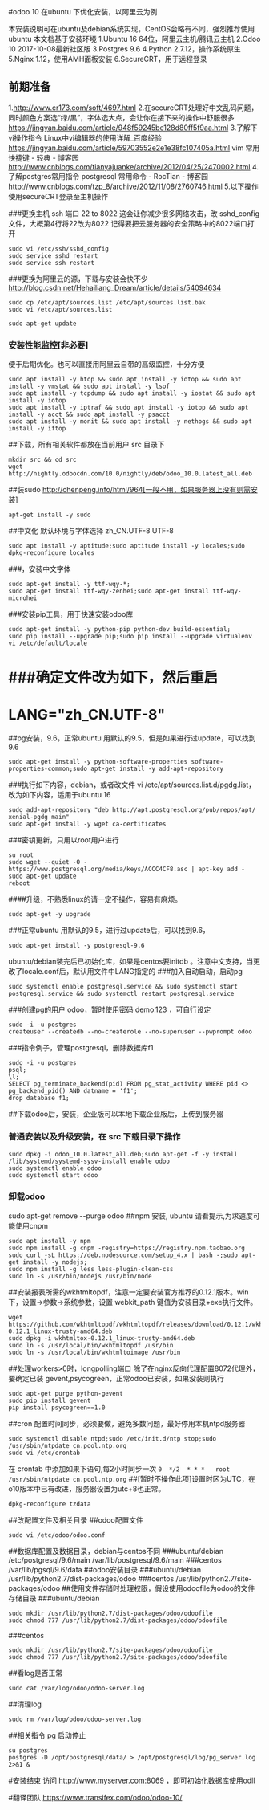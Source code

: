 #odoo 10 在ubuntu 下优化安装，以阿里云为例

本安装说明可在ubuntu及debian系统实现，CentOS会略有不同，强烈推荐使用ubuntu
本文档基于安装环境
1.Ubuntu 16 64位，阿里云主机/腾讯云主机
2.Odoo 10 2017-10-08最新社区版
3.Postgres 9.6
4.Python 2.7.12，操作系统原生
5.Nginx 1.12，使用AMH面板安装
6.SecureCRT，用于远程登录

## 前期准备
1.http://www.cr173.com/soft/4697.html
2.在secureCRT处理好中文乱码问题，同时颜色方案选“绿/黑”，字体选大点，会让你在接下来的操作中舒服很多
https://jingyan.baidu.com/article/948f59245be128d80ff5f9aa.html
3.了解下vi操作指令
Linux中vi编辑器的使用详解_百度经验
https://jingyan.baidu.com/article/59703552e2e1e38fc107405a.html
vim 常用快捷键 - 轻典 - 博客园
http://www.cnblogs.com/tianyajuanke/archive/2012/04/25/2470002.html
4.了解postgres常用指令
postgresql 常用命令 - RocTian - 博客园
http://www.cnblogs.com/tzp_8/archive/2012/11/08/2760746.html
5.以下操作使用secureCRT登录至主机操作

###更换主机 ssh 端口 22 to 8022
这会让你减少很多网络攻击，改 sshd_config 文件，大概第4行将22改为8022
记得要把云服务器的安全策略中的8022端口打开
```
sudo vi /etc/ssh/sshd_config
sudo service sshd restart 
sudo service ssh restart 
```

###更换为阿里云的源，下载与安装会快不少
http://blog.csdn.net/Hehailiang_Dream/article/details/54094634
```
sudo cp /etc/apt/sources.list /etc/apt/sources.list.bak
sudo vi /etc/apt/sources.list

sudo apt-get update
```

### 安装性能监控[非必要]
便于后期优化。也可以直接用阿里云自带的高级监控，十分方便
```
sudo apt install -y htop && sudo apt install -y iotop && sudo apt install -y vmstat && sudo apt install -y lsof
sudo apt install -y tcpdump && sudo apt install -y iostat && sudo apt install -y iotop
sudo apt install -y iptraf && sudo apt install -y iotop && sudo apt install -y acct && sudo apt install -y psacct 
sudo apt install -y monit && sudo apt install -y nethogs && sudo apt install -y iftop
```

##下载，所有相关软件都放在当前用户 src 目录下
```
mkdir src && cd src
wget http://nightly.odoocdn.com/10.0/nightly/deb/odoo_10.0.latest_all.deb
```
##装sudo http://chenpeng.info/html/964[一般不用，如果服务器上没有则需安装]
```
apt-get install -y sudo
```
##中文化
默认环境与字体选择 zh_CN.UTF-8 UTF-8
```
sudo apt install -y aptitude;sudo aptitude install -y locales;sudo dpkg-reconfigure locales
```
###，安装中文字体
```
sudo apt-get install -y ttf-wqy-*;
sudo apt-get install ttf-wqy-zenhei;sudo apt-get install ttf-wqy-microhei
```
###安装pip工具，用于快速安装odoo库
```
sudo apt-get install -y python-pip python-dev build-essential;
sudo pip install --upgrade pip;sudo pip install --upgrade virtualenv
vi /etc/default/locale
```
###确定文件改为如下，然后重启
==========
LANG="zh_CN.UTF-8"
==========

##pg安装，9.6，正常ubuntu 用默认的9.5，但是如果进行过update，可以找到9.6
```
sudo apt-get install -y python-software-properties software-properties-common;sudo apt-get install -y add-apt-repository
```
###执行如下内容，debian，或者改文件 vi /etc/apt/sources.list.d/pgdg.list，改为如下内容，适用于ubuntu 16
```
sudo add-apt-repository "deb http://apt.postgresql.org/pub/repos/apt/ xenial-pgdg main"
sudo apt-get install -y wget ca-certificates
```
###密钥更新，只用以root用户进行
```
su root
sudo wget --quiet -O - https://www.postgresql.org/media/keys/ACCC4CF8.asc | apt-key add -
sudo apt-get update
reboot
```
####升级，不熟悉linux的请一定不操作，容易有麻烦。
```
sudo apt-get -y upgrade
```
###正常ubuntu 用默认的9.5，进行过update后，可以找到9.6，
```
sudo apt-get install -y postgresql-9.6
```
ubuntu/debian装完后已初始化库，如果是centos要initdb 。注意中文支持，当更改了locale.conf后，默认用文件中LANG指定的
###加入自动启动，启动pg
```
sudo systemctl enable postgresql.service && sudo systemctl start postgresql.service && sudo systemctl restart postgresql.service
```
###创建pg的用户 odoo，暂时使用密码 demo.123 ，可自行设定
```
sudo -i -u postgres
createuser --createdb --no-createrole --no-superuser --pwprompt odoo
```
###指令例子，管理postgresql，删除数据库f1
```
sudo -i -u postgres
psql;
\l;
SELECT pg_terminate_backend(pid) FROM pg_stat_activity WHERE pid <> pg_backend_pid() AND datname = 'f1';
drop database f1;
```

##下载odoo后，安装，企业版可以本地下载企业版后，上传到服务器
### 普通安装以及升级安装，在 src 下载目录下操作
```
sudo dpkg -i odoo_10.0.latest_all.deb;sudo apt-get -f -y install
/lib/systemd/systemd-sysv-install enable odoo
sudo systemctl enable odoo
sudo systemctl start odoo
```
### 卸载odoo
sudo apt-get remove --purge odoo
##npm 安装, ubuntu 请看提示,为求速度可能使用cnpm
```
sudo apt install -y npm
sudo npm install -g cnpm -registry=https://registry.npm.taobao.org
sudo curl -sL https://deb.nodesource.com/setup_4.x | bash -;sudo apt-get install -y nodejs;
sudo npm install -g less less-plugin-clean-css
sudo ln -s /usr/bin/nodejs /usr/bin/node
```
##安装报表所需的wkhtmltopdf，注意一定要安装官方推荐的0.12.1版本。win下，设置->参数->系统参数，设置 webkit_path 键值为安装目录+exe执行文件。
```
wget https://github.com/wkhtmltopdf/wkhtmltopdf/releases/download/0.12.1/wkhtmltox-0.12.1_linux-trusty-amd64.deb
sudo dpkg -i wkhtmltox-0.12.1_linux-trusty-amd64.deb
sudo ln -s /usr/local/bin/wkhtmltopdf /usr/bin 
sudo ln -s /usr/local/bin/wkhtmltoimage /usr/bin
```

##处理workers>0时，longpolling端口
除了在nginx反向代理配置8072代理外，要确定已装 gevent,psycogreen，正常odoo已安装，如果没装则执行
```
sudo apt-get purge python-gevent
sudo pip install gevent
pip install psycogreen==1.0
```

##cron 配置时间同步，必须要做，避免多数问题，最好停用本机ntpd服务器
```
sudo systemctl disable ntpd;sudo /etc/init.d/ntp stop;sudo /usr/sbin/ntpdate cn.pool.ntp.org
sudo vi /etc/crontab
```
在 crontab 中添加如果下语句,每2小时同步一次
`
0  */2  * * *   root    /usr/sbin/ntpdate cn.pool.ntp.org
`
##[暂时不操作此项]设置时区为UTC，在o10版本中已有改进，服务器设置为utc+8也正常。
```
dpkg-reconfigure tzdata
```

##改配置文件及相关目录
##odoo配置文件
```
sudo vi /etc/odoo/odoo.conf
```
##数据库配置及数据目录，debian与centos不同
###ubuntu/debian
/etc/postgresql/9.6/main
/var/lib/postgresql/9.6/main
###centos
/var/lib/pgsql/9.6/data
##odoo安装目录
###ubuntu/debian
/usr/lib/python2.7/dist-packages/odoo
###centos
/usr/lib/python2.7/site-packages/odoo
##使用文件存储时处理权限，假设使用odoofile为odoo的文件存储目录
###ubuntu/debian
```
sudo mkdir /usr/lib/python2.7/dist-packages/odoo/odoofile
sudo chmod 777 /usr/lib/python2.7/dist-packages/odoo/odoofile
```
###centos
```
sudo mkdir /usr/lib/python2.7/site-packages/odoo/odoofile
sudo chmod 777 /usr/lib/python2.7/site-packages/odoo/odoofile
```
##看log是否正常
```
sudo cat /var/log/odoo/odoo-server.log
```
##清理log
```
sudo rm /var/log/odoo/odoo-server.log
```

##相关指令
pg 启动停止
```
su postgres
postgres -D /opt/postgresql/data/ > /opt/postgresql/log/pg_server.log 2>&1 &
```
#安装结束
访问 http://www.myserver.com:8069 ，即可初始化数据库使用odll

#翻译团队
https://www.transifex.com/odoo/odoo-10/
